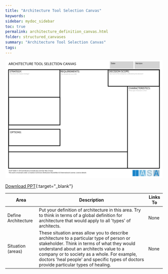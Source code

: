 ```yaml
---
title: "Architecture Tool Selection Canvas"
keywords: 
sidebar: mydoc_sidebar
toc: true
permalink: architecture_definition_canvas.html
folder: structured_canvases
summary: "Architecture Tool Selection Canvas"
tags: 
---
```


![image001](media/architecture_tool_selection_canvas.svg)

[Download PPT](media/ppt/architecture_tool_selection_canvas.ppt){:target="_blank"}

| Area                | Description                                                                                                                                                                                                                                                                                                                 | Links To |
| ------------------- | --------------------------------------------------------------------------------------------------------------------------------------------------------------------------------------------------------------------------------------------------------------------------------------------------------------------------- | -------- |
| Define Architecture | Put your definition of architecture in this area. Try to think in terms of a global definition for architecture that would apply to all 'types' of architects.                                                                                                                                                              | None     |
| Situation (areas)   | These situation areas allow you to describe architecture to a particular type of person or stakeholder. Think in terms of what they would understand about an architects value to a company or to society as a whole. For example, doctors 'heal people' and specific types of doctors provide particular types of healing. | None     |
